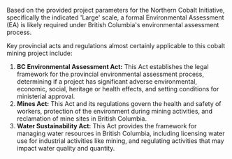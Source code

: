 Based on the provided project parameters for the Northern Cobalt Initiative, specifically the indicated 'Large' scale, a formal Environmental Assessment (EA) is likely required under British Columbia's environmental assessment process.

Key provincial acts and regulations almost certainly applicable to this cobalt mining project include:

1.  **BC Environmental Assessment Act:** This Act establishes the legal framework for the provincial environmental assessment process, determining if a project has significant adverse environmental, economic, social, heritage or health effects, and setting conditions for ministerial approval.
2.  **Mines Act:** This Act and its regulations govern the health and safety of workers, protection of the environment during mining activities, and reclamation of mine sites in British Columbia.
3.  **Water Sustainability Act:** This Act provides the framework for managing water resources in British Columbia, including licensing water use for industrial activities like mining, and regulating activities that may impact water quality and quantity.